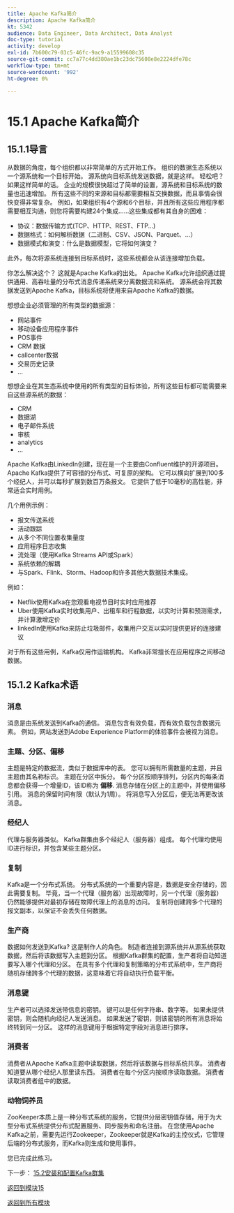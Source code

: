 ```yaml
---
title: Apache Kafka简介
description: Apache Kafka简介
kt: 5342
audience: Data Engineer, Data Architect, Data Analyst
doc-type: tutorial
activity: develop
exl-id: 7b600c79-03c5-46fc-9ac9-a15599608c35
source-git-commit: cc7a77c4dd380ae1bc23dc75608e8e2224dfe78c
workflow-type: tm+mt
source-wordcount: '992'
ht-degree: 0%

---
```


# 15.1 Apache Kafka简介

## 15.1.1导言

从数据的角度，每个组织都以非常简单的方式开始工作。 组织的数据生态系统以一个源系统和一个目标开始。 源系统向目标系统发送数据，就是这样。 轻松吧？
如果这样简单的话。 企业的规模很快超过了简单的设置，源系统和目标系统的数量也迅速增加。 所有这些不同的来源和目标都需要相互交换数据，而且事情会很快变得非常复杂。
例如，如果组织有4个源和6个目标，并且所有这些应用程序都需要相互沟通，则您将需要构建24个集成……这些集成都有其自身的困难：

- 协议：数据传输方式(TCP、HTTP、REST、FTP...)
- 数据格式：如何解析数据（二进制、CSV、JSON、Parquet、...）
- 数据模式和演变：什么是数据模型，它将如何演变？

此外，每次将源系统连接到目标系统时，这些系统都会从该连接增加负载。

你怎么解决这个？ 这就是Apache Kafka的出处。 Apache Kafka允许组织通过提供通用、高吞吐量的分布式消息传递系统来分离数据流和系统。 源系统会将其数据发送到Apache Kafka，目标系统将使用来自Apache Kafka的数据。

想想企业必须管理的所有类型的数据源：

- 网站事件
- 移动设备应用程序事件
- POS事件
- CRM 数据
- callcenter数据
- 交易历史记录
- ...

想想企业在其生态系统中使用的所有类型的目标体验，所有这些目标都可能需要来自这些源系统的数据：

- CRM
- 数据湖
- 电子邮件系统
- 审核
- analytics
- ...

Apache Kafka由LinkedIn创建，现在是一个主要由Confluent维护的开源项目。
Apache Kafka提供了可容错的分布式、可复原的架构。 它可以横向扩展到100多个经纪人，并可以每秒扩展到数百万条报文。 它提供了低于10毫秒的高性能，非常适合实时用例。

几个用例示例：

- 报文传送系统
- 活动跟踪
- 从多个不同位置收集量度
- 应用程序日志收集
- 流处理（使用Kafka Streams API或Spark）
- 系统依赖的解耦
- 与Spark、Flink、Storm、Hadoop和许多其他大数据技术集成。

例如：

- Netflix使用Kafka在您观看电视节目时实时应用推荐
- Uber使用Kafka实时收集用户、出租车和行程数据，以实时计算和预测需求，并计算激增定价
- linkedIn使用Kafka来防止垃圾邮件，收集用户交互以实时提供更好的连接建议

对于所有这些用例，Kafka仅用作运输机构。 Kafka非常擅长在应用程序之间移动数据。

## 15.1.2 Kafka术语

### 消息

消息是由系统发送到Kafka的通信。 消息包含有效负载，而有效负载包含数据元素。 例如，网站发送到Adobe Experience Platform的体验事件会被视为消息。

### 主题、分区、偏移

主题是特定的数据流，类似于数据库中的表。 您可以拥有所需数量的主题，并且主题由其名称标识。 主题在分区中拆分。 每个分区按顺序排列，分区内的每条消息都会获得一个增量ID，该ID称为 **偏移**. 消息存储在分区上的主题中，并使用偏移引用。 消息的保留时间有限（默认为1周）。 将消息写入分区后，便无法再更改该消息。

### 经纪人

代理与服务器类似。 Kafka群集由多个经纪人（服务器）组成。 每个代理均使用ID进行标识，并包含某些主题分区。

### 复制

Kafka是一个分布式系统。 分布式系统的一个重要内容是，数据是安全存储的，因此需要复制。 毕竟，当一个代理（服务器）出现故障时，另一个代理（服务器）仍然能够提供对最初存储在故障代理上的消息的访问。 复制将创建跨多个代理的报文副本，以保证不会丢失任何数据。

### 生产商

数据如何发送到Kafka? 这是制作人的角色。 制造者连接到源系统并从源系统获取数据，然后将该数据写入主题到分区。 根据Kafka群集的配置，生产者将自动知道要写入哪个代理和分区。 在具有多个代理和复制策略的分布式系统中，生产商将随机存储跨多个代理的数据，这意味着它将自动执行负载平衡。

### 消息键

生产者可以选择发送带信息的密钥。 键可以是任何字符串、数字等。 如果未提供密钥，则会随机向经纪人发送消息。 如果发送了密钥，则该密钥的所有消息将始终转到同一分区。 这样的消息键用于根据特定字段对消息进行排序。

### 消费者

消费者从Apache Kafka主题中读取数据，然后将该数据与目标系统共享。 消费者知道要从哪个经纪人那里读东西。 消费者在每个分区内按顺序读取数据。 消费者读取消费者组中的数据。

### 动物饲养员

ZooKeeper本质上是一种分布式系统的服务，它提供分层密钥值存储，用于为大型分布式系统提供分布式配置服务、同步服务和命名注册。 在您使用Apache Kafka之前，需要先运行Zookeeper，Zookeeper就是Kafka的主控仪式，它管理后端的分布式服务，而Kafka则生成和使用事件。

您已完成此练习。

下一步： [15.2安装和配置Kafka群集](./ex2.md)

[返回到模块15](./aep-apache-kafka.md)

[返回到所有模块](../../overview.md)
